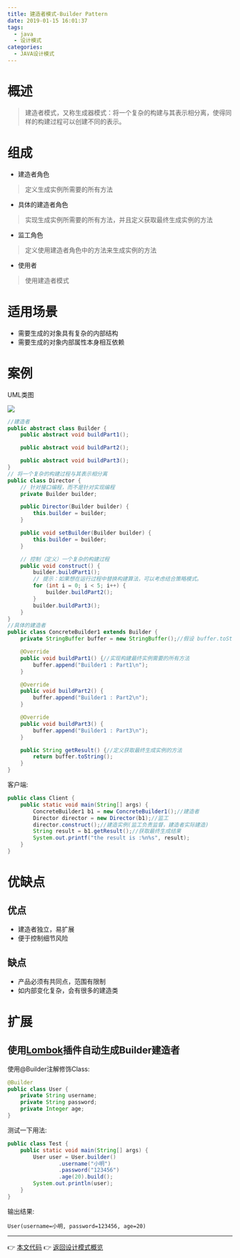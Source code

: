 ```yaml
---
title: 建造者模式-Builder Pattern
date: 2019-01-15 16:01:37
tags:
  - java
  - 设计模式
categories: 
  - JAVA设计模式
---
```


# 概述
> 建造者模式，又称生成器模式：将一个复杂的构建与其表示相分离，使得同样的构建过程可以创建不同的表示。

<!-- more -->

# 组成

-  建造者角色
> 定义生成实例所需要的所有方法
-  具体的建造者角色
> 实现生成实例所需要的所有方法，并且定义获取最终生成实例的方法
-  监工角色
> 定义使用建造者角色中的方法来生成实例的方法
-  使用者
> 使用建造者模式

# 适用场景

- 需要生成的对象具有复杂的内部结构
- 需要生成的对象内部属性本身相互依赖

# 案例

UML类图

![](https://i.loli.net/2019/01/15/5c3da07985517.png)

```java
//建造者
public abstract class Builder {
    public abstract void buildPart1();

    public abstract void buildPart2();

    public abstract void buildPart3();
}
// 将一个复杂的构建过程与其表示相分离
public class Director {
    // 针对接口编程，而不是针对实现编程
    private Builder builder;

    public Director(Builder builder) {
        this.builder = builder;
    }

    public void setBuilder(Builder builder) {
        this.builder = builder;
    }

    // 控制（定义）一个复杂的构建过程
    public void construct() {
        builder.buildPart1();
        // 提示：如果想在运行过程中替换构建算法，可以考虑结合策略模式。
        for (int i = 0; i < 5; i++) {
            builder.buildPart2();
        }
        builder.buildPart3();
    }
}
//具体的建造者
public class ConcreteBuilder1 extends Builder {
    private StringBuffer buffer = new StringBuffer();//假设 buffer.toString() 就是最终生成的产品

    @Override
    public void buildPart1() {//实现构建最终实例需要的所有方法
        buffer.append("Builder1 : Part1\n");
    }

    @Override
    public void buildPart2() {
        buffer.append("Builder1 : Part2\n");
    }

    @Override
    public void buildPart3() {
        buffer.append("Builder1 : Part3\n");
    }

    public String getResult() {//定义获取最终生成实例的方法
        return buffer.toString();
    }
}
```

客户端:

```java
public class Client {
    public static void main(String[] args) {
        ConcreteBuilder1 b1 = new ConcreteBuilder1();//建造者
        Director director = new Director(b1);//监工
        director.construct();//建造实例(监工负责监督，建造者实际建造)
        String result = b1.getResult();//获取最终生成结果
        System.out.printf("the result is :%n%s", result);
    }
}
```

# 优缺点

## 优点

- 建造者独立，易扩展
- 便于控制细节风险

## 缺点

- 产品必须有共同点，范围有限制
- 如内部变化复杂，会有很多的建造类

# 扩展

## 使用[Lombok](https://juejin.im/post/5a6eceb8f265da3e467555fe)插件自动生成Builder建造者

使用@Builder注解修饰Class:

```java
@Builder
public class User {
    private String username;
    private String password;
    private Integer age;
}
```

测试一下用法:

```java
public class Test {
    public static void main(String[] args) {
        User user = User.builder()
                .username("小明")
                .password("123456")
                .age(20).build();
        System.out.println(user);
    }
}
```

输出结果:

```
User(username=小明, password=123456, age=20)
```

---
👉 [本文代码](https://github.com/gcdd1993/java-design-pattern/tree/master/src/main/java/buildPattern)
👉 [返回设计模式概览](../../设计模式概览)